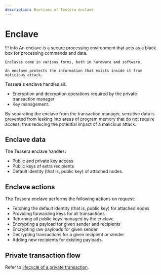 ```yaml
---
description: Overview of Tessera enclave
---
```


# Enclave

!!! info
    An enclave is a secure processing environment that acts as a black box for processing commands and data.

    Enclaves come in various forms, both in hardware and software.

    An enclave protects the information that exists inside it from malicious attack.

Tessera's enclave handles all:

* Encryption and decryption operations required by the private transaction manager
* Key management.

By separating the enclave from the transaction manager, sensitive data is prevented from leaking into areas of program memory that do not require access, thus reducing the potential impact of a malicious attack.

## Enclave data

The Tessera enclave handles:

- Public and private key access
- Public keys of extra recipients
- Default identity (that is, public key) of attached nodes.

## Enclave actions

The Tessera enclave performs the following actions on request:

- Fetching the default identity (that is, public key) for attached nodes
- Providing forwarding keys for all transactions
- Returning all public keys managed by the enclave
- Encrypting a payload for given sender and recipients
- Encrypting raw payloads for given sender
- Decrypting transactions for a given recipient or sender
- Adding new recipients for existing payloads.

## Private transaction flow

Refer to [lifecycle of a private transaction](https://docs.goquorum.consensys.net/Concepts/Privacy/PrivateTransactionLifecycle/).
